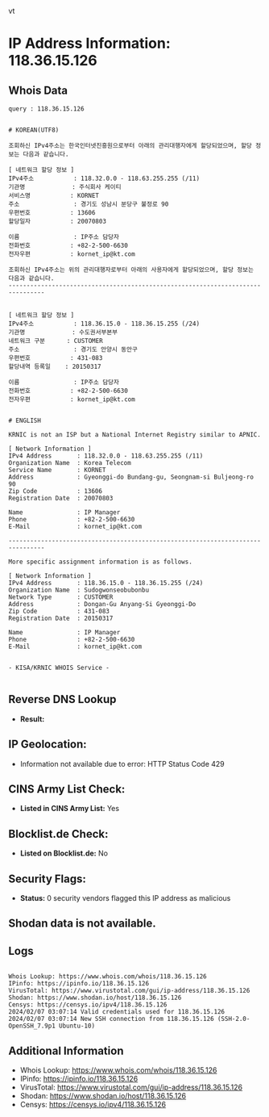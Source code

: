 vt
# IP Address Information: 118.36.15.126

## Whois Data
```
query : 118.36.15.126


# KOREAN(UTF8)

조회하신 IPv4주소는 한국인터넷진흥원으로부터 아래의 관리대행자에게 할당되었으며, 할당 정보는 다음과 같습니다.

[ 네트워크 할당 정보 ]
IPv4주소           : 118.32.0.0 - 118.63.255.255 (/11)
기관명             : 주식회사 케이티
서비스명           : KORNET
주소               : 경기도 성남시 분당구 불정로 90
우편번호           : 13606
할당일자           : 20070803

이름               : IP주소 담당자
전화번호           : +82-2-500-6630
전자우편           : kornet_ip@kt.com

조회하신 IPv4주소는 위의 관리대행자로부터 아래의 사용자에게 할당되었으며, 할당 정보는 다음과 같습니다.
--------------------------------------------------------------------------------


[ 네트워크 할당 정보 ]
IPv4주소           : 118.36.15.0 - 118.36.15.255 (/24)
기관명             : 수도권서부본부
네트워크 구분      : CUSTOMER
주소               : 경기도 안양시 동안구
우편번호           : 431-083
할당내역 등록일    : 20150317

이름               : IP주소 담당자
전화번호           : +82-2-500-6630
전자우편           : kornet_ip@kt.com


# ENGLISH

KRNIC is not an ISP but a National Internet Registry similar to APNIC.

[ Network Information ]
IPv4 Address       : 118.32.0.0 - 118.63.255.255 (/11)
Organization Name  : Korea Telecom
Service Name       : KORNET
Address            : Gyeonggi-do Bundang-gu, Seongnam-si Buljeong-ro 90
Zip Code           : 13606
Registration Date  : 20070803

Name               : IP Manager
Phone              : +82-2-500-6630
E-Mail             : kornet_ip@kt.com

--------------------------------------------------------------------------------

More specific assignment information is as follows.

[ Network Information ]
IPv4 Address       : 118.36.15.0 - 118.36.15.255 (/24)
Organization Name  : Sudogwonseobubonbu
Network Type       : CUSTOMER
Address            : Dongan-Gu Anyang-Si Gyeonggi-Do
Zip Code           : 431-083
Registration Date  : 20150317

Name               : IP Manager
Phone              : +82-2-500-6630
E-Mail             : kornet_ip@kt.com


- KISA/KRNIC WHOIS Service -


```
## Reverse DNS Lookup
- **Result:** 

## IP Geolocation:
- Information not available due to error: HTTP Status Code 429

## CINS Army List Check:
- **Listed in CINS Army List:** 
Yes

## Blocklist.de Check:
- **Listed on Blocklist.de:** 
No

## Security Flags:
- **Status:** 0 security vendors flagged this IP address as malicious

## Shodan data is not available.

## Logs
```

Whois Lookup: https://www.whois.com/whois/118.36.15.126
IPinfo: https://ipinfo.io/118.36.15.126
VirusTotal: https://www.virustotal.com/gui/ip-address/118.36.15.126
Shodan: https://www.shodan.io/host/118.36.15.126
Censys: https://censys.io/ipv4/118.36.15.126
2024/02/07 03:07:14 Valid credentials used for 118.36.15.126
2024/02/07 03:07:14 New SSH connection from 118.36.15.126 (SSH-2.0-OpenSSH_7.9p1 Ubuntu-10)

```
## Additional Information
- Whois Lookup: https://www.whois.com/whois/118.36.15.126
- IPinfo: https://ipinfo.io/118.36.15.126
- VirusTotal: https://www.virustotal.com/gui/ip-address/118.36.15.126
- Shodan: https://www.shodan.io/host/118.36.15.126
- Censys: https://censys.io/ipv4/118.36.15.126

